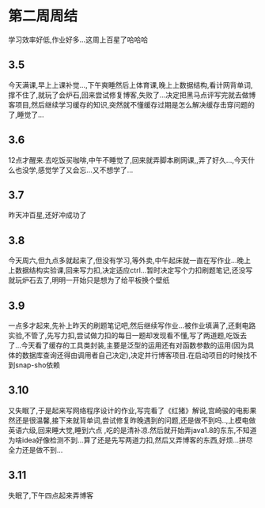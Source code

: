 # 第二周周结 
  学习效率好低,作业好多...这周上百星了哈哈哈
## 3.5
  今天满课,早上上课补觉...,下午爽睡然后上体育课,晚上上数据结构,看计网背单词,撑不住了,就玩了会炉石,回来尝试修复博客,失败了...决定把黑马点评写完就去做博客项目,然后继续学习缓存的知识,突然就不懂缓存过期是怎么解决缓存击穿问题的了,睡觉了...
## 3.6
  12点才醒来.去吃饭买咖啡,中午不睡觉了,回来就弄脚本刷网课,,弄了好久...,今天什么也没学,感觉学了又会忘...又不想学了...
## 3.7
  昨天冲百星,还好冲成功了
## 3.8
  今天周六,但九点多就起来了,但没有学习,等外卖,中午起床就一直在写作业...晚上上数据结构实验课,回来写力扣,决定适应ctrl...暂时决定写个力扣刷题笔记,还没写就玩炉石去了,明明一开始只是想为了给平板换个壁纸
## 3.9
  一点多才起来,先补上昨天的刷题笔记吧,然后继续写作业...被作业填满了,还剩电路实验,不管了,先写力扣,尝试做力扣的每日一题却发现看不懂,写了两道题,吃饭去了...今天看了缓存的工具类封装,主要是泛型的运用还有对函数参数的运用(因为具体的数据库查询还得由调用者自己决定),决定并行博客项目.在启动项目的时候找不到snap-sho依赖
## 3.10
  又失眠了,于是起来写网络程序设计的作业,写完看了《红猪》解说,宫崎骏的电影果然还是很温馨,接下来就背单词,尝试修复昨晚遇到的问题,还是做不到吗..,上模电做英语六级,回来睡大觉,睡到六点 ,吃的是清补凉.然后就开始弄java1.8的东东,不知道为啥idea好像检测不到...算了还是先写两道力扣,然后又弄博客的东西,好烦...拼尽全力还是做不到...
## 3.11
  失眠了,下午四点起来弄博客
